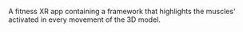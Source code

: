 A fitness XR app containing a framework that highlights the muscles' activated in every movement of the 3D model.
